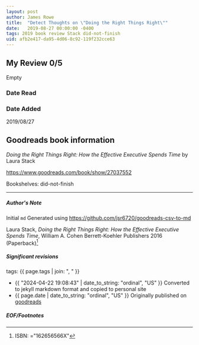 ```yaml
---
layout: post
author: James Rowe
title:  "Detect Thoughts on \"Doing the Right Things Right\""
date:   2019-08-27 00:00:00 -0400
tags: 2019 book review Stack did-not-finish
uid: afb2e417-da95-4d06-8c92-119f232cce63
---
```


<!-- highly dependent on how you personally use jekyll templates, and how you want this to show up -->
<!-- escape any jekyll keys with double brackets -->

## My Review 0/5

Empty

### Date Read


### Date Added
2019/08/27

## Goodreads book information

*Doing the Right Things Right: How the Effective Executive Spends Time* by Laura Stack

https://www.goodreads.com/book/show/27037552

Bookshelves: did-not-finish

---

##### Author's Note

Initial `md` Generated using https://github.com/jsr6720/goodreads-csv-to-md

Laura Stack, *Doing the Right Things Right: How the Effective Executive Spends Time*, William A. Cohen Berrett-Koehler Publishers 2016 (Paperback)[^1]

##### Significant revisions

tags: {{ page.tags | join: ", " }} <!-- todo move this somewhere -->

- {{ "2024-04-22 19:08:43" | date_to_string: "ordinal", "US" }} Converted to jekyll markdown format and copied to personal site
- {{ page.date | date_to_string: "ordinal", "US" }} Originally published on [goodreads](https://www.goodreads.com)

##### EOF/Footnotes

[^1]: ISBN: ="162656566X"